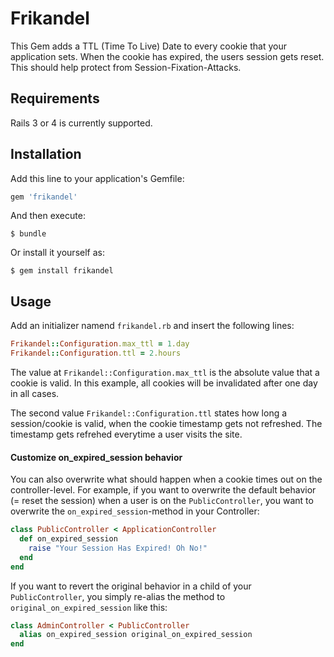 # Frikandel

This Gem adds a TTL (Time To Live) Date to every cookie that your application sets. When the cookie has expired, the users session gets reset. This should help protect from Session-Fixation-Attacks.

## Requirements

Rails 3 or 4 is currently supported.

## Installation

Add this line to your application's Gemfile:

```ruby
gem 'frikandel'
```

And then execute:

    $ bundle

Or install it yourself as:

    $ gem install frikandel

## Usage

Add an initializer namend `frikandel.rb` and insert the following lines:

```ruby
Frikandel::Configuration.max_ttl = 1.day
Frikandel::Configuration.ttl = 2.hours
```

The value at `Frikandel::Configuration.max_ttl` is the absolute value that a cookie is valid. In this example, all cookies will be invalidated after one day in all cases.

The second value `Frikandel::Configuration.ttl` states how long a session/cookie is valid, when the cookie timestamp gets not refreshed. The timestamp gets refrehed everytime a user visits the site.

#### Customize on_expired_session behavior
You can also overwrite what should happen when a cookie times out on the controller-level.
For example, if you want to overwrite the default behavior (= reset the session) when a user is on the `PublicController`, you want to overwrite the `on_expired_session`-method in your Controller:

```ruby
class PublicController < ApplicationController
  def on_expired_session
    raise "Your Session Has Expired! Oh No!"
  end
end
```

If you want to revert the original behavior in a child of your `PublicController`, you simply re-alias the method to `original_on_expired_session` like this:

```ruby
class AdminController < PublicController
  alias on_expired_session original_on_expired_session
end
```
